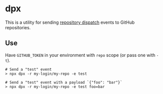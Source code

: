 # dpx

This is a utility for sending [repository dispatch][dispatch] events to
GitHub repositories.

## Use

Have `GITHUB_TOKEN` in your environment with `repo` scope (or pass one with
`-t`).

```shell
# Send a "test" event
> npx dpx -r my-login/my-repo -e test

# Send a "test" event with a payload `{"foo": "bar"}`
> npx dpx -r my-login/my-repo -e test foo=bar
```

[dispatch]: https://developer.github.com/v3/repos/#create-a-repository-dispatch-event
